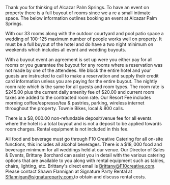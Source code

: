 Thank you for thinking of Alcazar Palm Springs. To have an event on property there is a full buyout of rooms since we a re a small intimate space. The below information outlines booking an event at Alcazar Palm Springs.

With our 33 rooms along with the outdoor courtyard and pool patio space a wedding of 100-125 maximum number of people works well on property. It must be a full buyout of the hotel and do have a two night minimum on weekends which includes all event and wedding buyouts.

With a buyout event an agreement is set up were you either pay for all rooms or you guarantee the buyout for any rooms where a reservation was not made by one of the attendees. We block the entire hotel and your guests are instructed to call to make a reservation and supply their credit card information unless you are paying for the entire buyout. The nightly room rate which is the same for all guests and room types. The room rate is $\$ 245.00$ plus the current daily amenity fee of $\$ 20.00$ and current room taxes are added to the contracted room rate. Our Resort Fee includes morning coffee/espresso/tea \& pastries, parking, wireless internet throughout the property. Townie Bikes, local \& 800 calls.

There is a $\$ 8,000.00$ non-refundable deposit/venue fee for all events where the hotel is a total buyout and is not a deposit to be applied towards room charges. Rental equipment is not included in this fee.

All food and beverage must go through F10 Creative Catering for all on-site functions, this includes all alcohol beverages. There is a $\$ 18,000$ food and beverage minimum for all weddings held at our venue. Our Director of Sales \& Events, Brittany Borchard can assist you in detail with the various catering options that are available to you along with rental equipment such as tables, chairs, lighting, etc. Brittany's direct email is
Brittany@F10creative.com. Please contact Shawn Flannigan at Signature Party Rental at Sflannigan@signatureparty.com,to obtain and discuss rental costs.